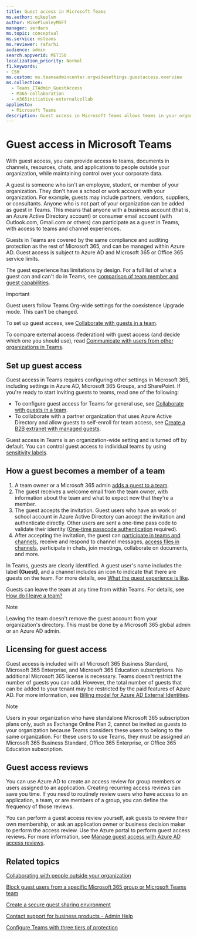 ```yaml
---
title: Guest access in Microsoft Teams
ms.author: mikeplum
author: MikePlumleyMSFT
manager: serdars
ms.topic: conceptual
ms.service: msteams
ms.reviewer: rafarhi
audience: admin
search.appverid: MET150
localization_priority: Normal
f1.keywords:
- CSH
ms.custom: ms.teamsadmincenter.orgwidesettings.guestaccess.overview
ms.collection: 
  - Teams_ITAdmin_GuestAccess
  - M365-collaboration
  - m365initiative-externalcollab
appliesto: 
  - Microsoft Teams
description: Guest access in Microsoft Teams allows teams in your organization to collaborate with people outside your organization by granting them access to teams and channels.
---
```


# Guest access in Microsoft Teams

With guest access, you can provide access to teams, documents in channels, resources, chats, and applications to people outside your organization, while maintaining control over your corporate data.

A guest is someone who isn't an employee, student, or member of your organization. They don't have a school or work account with your organization. For example, guests may include partners, vendors, suppliers, or consultants. Anyone who is not part of your organization can be added as guest in Teams. This means that anyone with a business account (that is, an Azure Active Directory account) or consumer email account (with Outlook.com, Gmail.com or others) can participate as a guest in Teams, with access to teams and channel experiences.

Guests in Teams are covered by the same compliance and auditing protection as the rest of Microsoft 365, and can be managed within Azure AD. Guest access is subject to Azure AD and Microsoft 365 or Office 365 service limits.

The guest experience has limitations by design. For a full list of what a guest can and can't do in Teams, see [comparison of team member and guest capabilities](guest-experience.md#comparison-of-team-member-and-guest-capabilities).

> [!IMPORTANT]
> Guest users follow Teams Org-wide settings for the coexistence Upgrade mode. This can't be changed.

To set up guest access, see [Collaborate with guests in a team](https://docs.microsoft.com/microsoft-365/solutions/collaborate-as-team). 

To compare external access (federation) with guest access (and decide which one you should use), read [Communicate with users from other organizations in Teams](communicate-with-users-from-other-organizations.md).

## Set up guest access

Guest access in Teams requires configuring other settings in Microsoft 365, including settings in Azure AD, Microsoft 365 Groups, and SharePoint. If you're ready to start inviting guests to teams, read one of the following:

- To configure guest access for Teams for general use, see [Collaborate with guests in a team](https://docs.microsoft.com/microsoft-365/solutions/collaborate-as-team).
- To collaborate with a partner organization that uses Azure Active Directory and allow guests to self-enroll for team access, see [Create a B2B extranet with managed guests](https://docs.microsoft.com/microsoft-365/solutions/b2b-extranet).

Guest access in Teams is an organization-wide setting and is turned off by default. You can control guest access to individual teams by using [sensitivity labels](https://docs.microsoft.com/microsoft-365/compliance/sensitivity-labels-teams-groups-sites).

## How a guest becomes a member of a team

1. A team owner or a Microsoft 365 admin [adds a guest to a team](https://support.office.com/article/add-guests-to-a-team-fccb4fa6-f864-4508-bdde-256e7384a14f).
2. The guest receives a welcome email from the team owner, with information about the team and what to expect now that they're a member.
3. The guest accepts the invitation.
  Guest users who have an work or school account in Azure Active Directory can accept the invitation and authenticate directly. Other users are sent a one-time pass code to validate their identity ([One-time passcode authentication](https://docs.microsoft.com/azure/active-directory/external-identities/one-time-passcode) required).
4. After accepting the invitation, the guest can [participate in teams and channels](https://support.office.com/article/df38ae23-8f85-46d3-b071-cb11b9de5499), receive and respond to channel messages, [access files in channels](https://support.office.com/article/access-files-in-channels-c593c78a-27c4-4661-a598-682baa30ca7e), participate in chats, join meetings, collaborate on documents, and more. 

In Teams, guests are clearly identified. A guest user's name includes the label **(Guest)**, and a channel includes an icon to indicate that there are guests on the team. For more details, see [What the guest experience is like](guest-experience.md).
  
Guests can leave the team at any time from within Teams. For details, see  [How do I leave a team?](https://support.office.com/article/leave-a-team-e481005d-3ec6-4694-b300-375472ba4076)

> [!NOTE]
> Leaving the team doesn't remove the guest account from your organization's directory. This must be done by a Microsoft 365 global admin or an Azure AD admin.

## Licensing for guest access

Guest access is included with all Microsoft 365 Business Standard, Microsoft 365 Enterprise, and Microsoft 365 Education subscriptions. No additional Microsoft 365 license is necessary. Teams doesn't restrict the number of guests you can add. However, the total number of guests that can be added to your tenant may be restricted by the paid features of Azure AD. For more information, see [Billing model for Azure AD External Identities](https://docs.microsoft.com/azure/active-directory/b2b/licensing-guidance).

> [!NOTE]
> Users in your organization who have standalone Microsoft 365 subscription plans only, such as Exchange Online Plan 2, cannot be invited as guests to your organization because Teams considers these users to belong to the same organization. For these users to use Teams, they must be assigned an Microsoft 365 Business Standard, Office 365 Enterprise, or Office 365 Education subscription. 

## Guest access reviews

You can use Azure AD to create an access review for group members or users assigned to an application. Creating recurring access reviews can save you time. If you need to routinely review users who have access to an application, a team, or are members of a group, you can define the frequency of those reviews. 

You can perform a guest access review yourself, ask guests to review their own membership, or ask an application owner or business decision maker to perform the access review. Use the Azure portal to perform guest access reviews. For more information, see [Manage guest access with Azure AD access reviews](https://docs.microsoft.com/azure/active-directory/governance/manage-guest-access-with-access-reviews).

## Related topics

[Collaborating with people outside your organization](https://docs.microsoft.com/microsoft-365/solutions/collaborate-with-people-outside-your-organization)

[Block guest users from a specific Microsoft 365 group or Microsoft Teams team](https://docs.microsoft.com/microsoft-365/solutions/per-group-guest-access)

[Create a secure guest sharing environment](https://docs.microsoft.com/microsoft-365/solutions/create-secure-guest-sharing-environment)

[Contact support for business products - Admin Help](https://docs.microsoft.com/microsoft-365/admin/contact-support-for-business-products)

[Configure Teams with three tiers of protection](https://docs.microsoft.com/microsoft-365/solutions/configure-teams-three-tiers-protection)
